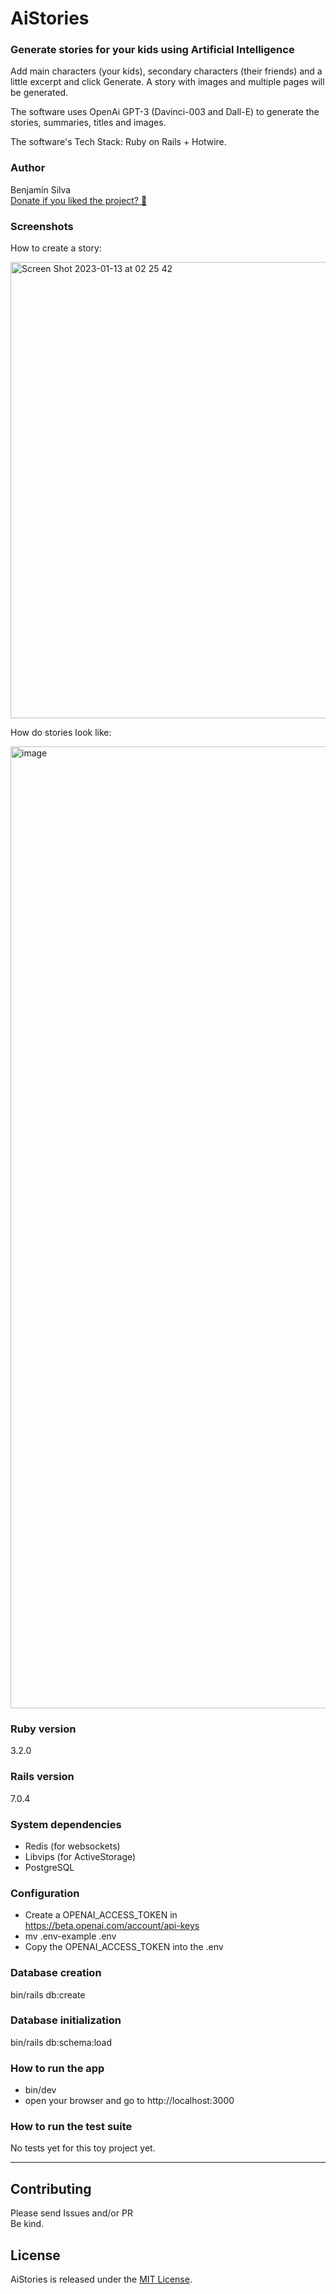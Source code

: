 # AiStories
### Generate stories for your kids using Artificial Intelligence
Add main characters (your kids), secondary characters (their friends) and a little excerpt and click Generate. A story with images and multiple pages will be generated.

The software uses OpenAi GPT-3 (Davinci-003 and Dall-E) to generate the stories, summaries, titles and images.

The software's Tech Stack: Ruby on Rails + Hotwire.

### Author
Benjamín Silva<br>
[Donate if you liked the project? 🍻](https://www.paypal.com/donate/?hosted_button_id=TKN2THHAQAYX8)

### Screenshots
How to create a story:

<img width="730" alt="Screen Shot 2023-01-13 at 02 25 42" src="https://user-images.githubusercontent.com/4019924/212244002-40009696-c69d-45f5-a30a-b33154c62bd7.png">

How do stories look like:

<img width="1539" alt="image" src="https://user-images.githubusercontent.com/4019924/212244105-592457fd-f6d9-45ce-8308-61ec92fd9e00.png">

### Ruby version
3.2.0
### Rails version
7.0.4
### System dependencies
  - Redis (for websockets)
  - Libvips (for ActiveStorage)
  - PostgreSQL

### Configuration
  - Create a OPENAI_ACCESS_TOKEN in https://beta.openai.com/account/api-keys
  - mv .env-example .env
  - Copy the OPENAI_ACCESS_TOKEN into the .env

### Database creation
bin/rails db:create

### Database initialization
bin/rails db:schema:load

### How to run the app
  - bin/dev
  - open your browser and go to http://localhost:3000

### How to run the test suite
No tests yet for this toy project yet.

----

## Contributing
Please send Issues and/or PR<br>
Be kind.

## License

AiStories is released under the [MIT License](https://opensource.org/licenses/MIT).
